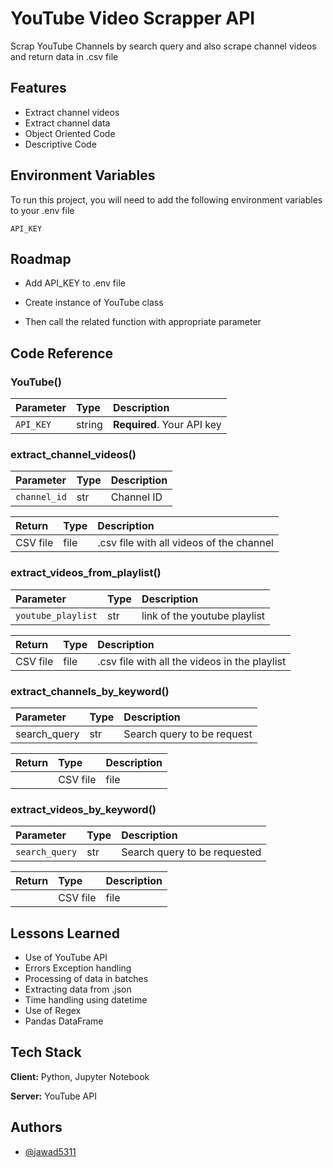 # YouTube Video Scrapper API

Scrap YouTube Channels by search query and also scrape channel videos and return data in .csv file


## Features

- Extract channel videos
- Extract channel data
- Object Oriented Code
- Descriptive Code



## Environment Variables

To run this project, you will need to add the following environment variables to your .env file

`API_KEY`


## Roadmap

- Add API_KEY to .env file

- Create instance of YouTube class

- Then call the related function with appropriate parameter


## Code Reference

### YouTube()

| Parameter | Type     | Description                |
| :-------- | :------- | :------------------------- |
| `API_KEY` | string | **Required**. Your API key |


### extract_channel_videos()

| Parameter     | Type | Description               |
| :------------ | :--- | :------------------------ |
| `channel_id` | str  | Channel ID     |

| Return      | Type | Description                    |
| :---------- | :--- | :----------------------------- |
| CSV file   | file | .csv file with all videos of the channel |


### extract_videos_from_playlist()

| Parameter     | Type | Description               |
| :------------ | :--- | :------------------------ |
| `youtube_playlist` | str  | link of the youtube playlist |

| Return      | Type | Description                    |
| :---------- | :--- | :----------------------------- |
| CSV file | file | .csv file with all the videos in the playlist |


### extract_channels_by_keyword()

| Parameter     | Type | Description               |
| :------------ | :--- | :------------------------ |
| search_query  | str  | Search query to be request |

| Return      | Type | Description                    |
| :---------- | :--- | :----------------------------- |
| | CSV file | file | .csv file with all the channels |


### extract_videos_by_keyword()

| Parameter     | Type | Description               |
| :------------ | :--- | :------------------------ |
| `search_query`| str | Search query to be requested |

| Return      | Type | Description                    |
| :---------- | :--- | :----------------------------- |
| | CSV file | file | .csv file with all the videos |




## Lessons Learned

- Use of YouTube API
- Errors Exception handling
- Processing of data in batches
- Extracting data from .json
- Time handling using datetime
- Use of Regex
- Pandas DataFrame


## Tech Stack

**Client:** Python, Jupyter Notebook

**Server:** YouTube API


## Authors

- [@jawad5311](https://github.com/jawad5311)
